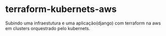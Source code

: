 # terraform-kubernets-aws
Subindo uma infraestutura e uma aplicação(django) com terraform na aws em clusters orquestrado pelo kubernets. 
